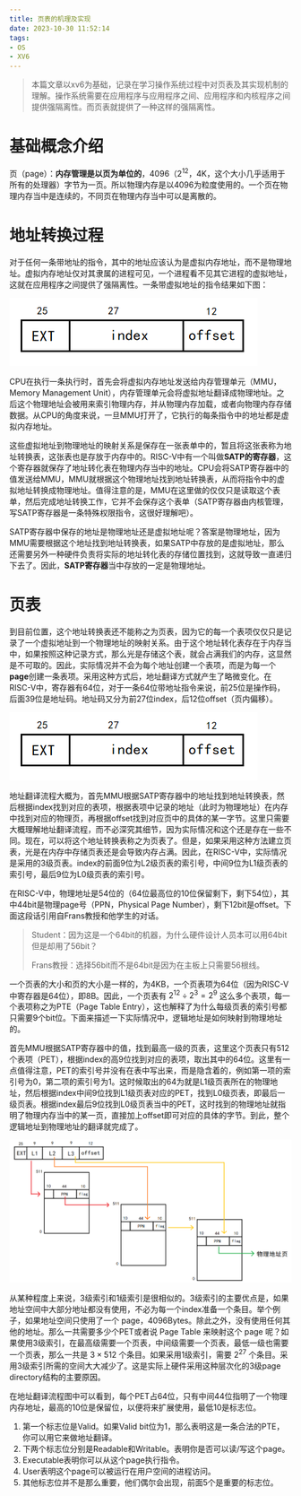 ```yaml
---
title: 页表的机理及实现
date: 2023-10-30 11:52:14
tags:
- OS
- XV6
---
```

> 本篇文章以xv6为基础，记录在学习操作系统过程中对页表及其实现机制的理解。操作系统需要在应用程序与应用程序之间、应用程序和内核程序之间提供强隔离性。而页表就提供了一种这样的强隔离性。

# 基础概念介绍

页（page）：**内存管理是以页为单位的**，4096（$2^{12}$，4K，这个大小几乎适用于所有的处理器）字节为一页。所以物理内存是以4096为粒度使用的。一个页在物理内存当中是连续的，不同页在物理内存当中可以是离散的。

# 地址转换过程

对于任何一条带地址的指令，其中的地址应该认为是虚拟内存地址，而不是物理地址。虚拟内存地址仅对其隶属的进程可见，一个进程看不见其它进程的虚拟地址，这就在应用程序之间提供了强隔离性。一条带虚拟地址的指令结果如下图：

![带地址指令结构](/images/带地址指令.png)

CPU在执行一条执行时，首先会将虚拟内存地址发送给内存管理单元（MMU，Memory Management Unit），内存管理单元会将虚拟地址翻译成物理地址。之后这个物理地址会被用来索引物理内存，并从物理内存加载，或者向物理内存存储数据。从CPU的角度来说，一旦MMU打开了，它执行的每条指令中的地址都是虚拟内存地址。

这些虚拟地址到物理地址的映射关系是保存在一张表单中的，暂且将这张表称为地址转换表，这张表也是存放于内存中的。RISC-V中有一个叫做**SATP的寄存器**，这个寄存器就保存了地址转化表在物理内存当中的地址。CPU会将SATP寄存器中的值发送给MMU，MMU就根据这个物理地址找到地址转换表，从而将指令中的虚拟地址转换成物理地址。值得注意的是，MMU在这里做的仅仅只是读取这个表单，然后完成地址转换工作，它并不会保存这个表单（SATP寄存器由内核管理，写SATP寄存器是一条特殊权限指令，这很好理解吧）。

SATP寄存器中保存的地址是物理地址还是虚拟地址呢？答案是物理地址，因为MMU需要根据这个地址找到地址转换表，如果SATP中存放的是虚拟地址，那么还需要另外一种硬件负责将实际的地址转化表的存储位置找到，这就导致一直递归下去了。因此，**SATP寄存器**当中存放的一定是物理地址。

# 页表

到目前位置，这个地址转换表还不能称之为页表，因为它的每一个表项仅仅只是记录了一个虚拟地址到一个物理地址的映射关系。由于这个地址转化表存在于内存当中，如果按照这种记录方式，那么光是存储这个表，就会占满我们的内存，这显然是不可取的。因此，实际情况并不会为每个地址创建一个表项，而是为每一个**page**创建一条表项。采用这种方式后，地址翻译方式就产生了略微变化。在RISC-V中，寄存器有64位，对于一条64位带地址指令来说，前25位是操作码，后面39位是地址码。地址码又分为前27位index，后12位offset（页内偏移）。

![带地址指令结构](/images/带地址指令.png)

地址翻译流程大概为，首先MMU根据SATP寄存器中的地址找到地址转换表，然后根据index找到对应的表项，根据表项中记录的地址（此时为物理地址）在内存中找到对应的物理页，再根据offset找到对应页中的具体的某一字节。这里只需要大概理解地址翻译流程，而不必深究其细节，因为实际情况和这个还是存在一些不同。现在，可以将这个地址转换表称之为页表了。但是，如果采用这种方法建立页表，光是在内存中存储页表还是会导致内存占满。因此，在RISC-V中，实际情况是采用的3级页表。index的前面9位为L2级页表的索引号，中间9位为L1级页表的索引号，最后9位为L0级页表的索引号。

在RISC-V中，物理地址是54位的（64位最高位的10位保留剩下，剩下54位），其中44bit是物理page号（PPN，Physical Page Number），剩下12bit是offset。下面这段话引用自Frans教授和他学生的对话。

>Student：因为这是一个64bit的机器，为什么硬件设计人员本可以用64bit但是却用了56bit？
>
>Frans教授：选择56bit而不是64bit是因为在主板上只需要56根线。

一个页表的大小和页的大小是一样的，为4KB，一个页表项为64位（因为RISC-V中寄存器是64位），即8B。因此，一个页表有 $2^{12} \div 2^{3} = 2^{9}$ 这么多个表项，每一个表项称之为PTE（Page Table Entry），这也解释了为什么每级页表的索引号都只需要9个bit位。下面来描述一下实际情况中，逻辑地址是如何映射到物理地址的。

首先MMU根据SATP寄存器中的值，找到最高一级的页表，这里这个页表只有512个表项（PET），根据index的高9位找到对应的表项，取出其中的64位。这里有一点值得注意，PET的索引号并没有在表中写出来，而是隐含着的，例如第一项的索引号为0，第二项的索引号为1。这时候取出的64为就是L1级页表所在的物理地址，然后根据index中间9位找到L1级页表对应的PET，找到L0级页表，即最后一级页表。根据index最后9位找到L0级页表当中的PET，这时找到的物理地址就指明了物理内存当中的某一页，直接加上offset即可对应的具体的字节。到此，整个逻辑地址到物理地址的翻译就完成了。

![三级页表翻译流程](/images/三级页表翻译流程.png)

从某种程度上来说，3级索引和1级索引是很相似的。3级索引的主要优点是，如果地址空间中大部分地址都没有使用，不必为每一个index准备一个条目。举个例子，如果地址空间只使用了一个 page，4096Bytes。除此之外，没有使用任何其他的地址。那么一共需要多少个PET或者说 Page Table 来映射这个 page 呢？如果使用3级索引，在最高级需要一个页表，中间级需要一个页表，最低一级也需要一个页表，那么一共是 $3 × 512$ 个条目。如果采用1级索引，需要 $2^{27}$ 个条目。采用3级索引所需的空间大大减少了。这是实际上硬件采用这种层次化的3级page directory结构的主要原因。

在地址翻译流程图中可以看到，每个PET占64位，只有中间44位指明了一个物理内存地址，最高的10位是保留位，以便将来扩展使用，最低10是标志位。

1. 第一个标志位是Valid。如果Valid bit位为1，那么表明这是一条合法的PTE，你可以用它来做地址翻译。
2. 下两个标志位分别是Readable和Writable。表明你是否可以读/写这个page。
3. Executable表明你可以从这个page执行指令。
4. User表明这个page可以被运行在用户空间的进程访问。
5. 其他标志位并不是那么重要，他们偶尔会出现，前面5个是重要的标志位。
